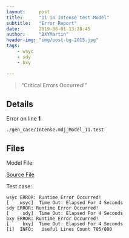 ```yaml
---
layout:     post
title:      "11 in Intense test Model"
subtitle:   "Error Report"
date:       2019-06-01 13:28:45
author:     "BXYMartin"
header-img: "img/post-bg-2015.jpg"
tags:
    - wsyc
    - sdy
    - bxy

---
```


> “Critical Errors Occurred!”


## Details

Error on line **1**

```
./gen_case/Intense.mdj_Model_11.test
```

## Files

Model File:

[Source File](https://github.com/BXYMartin/OO-Public/blob/master/test_mdj/Intense.mdj)

Test case:

```
wsyc ERROR: Runtime Error Occurred!
[    wsyc]  Time Out: Elapsed For 4 Seconds
sdy ERROR: Runtime Error Occurred!
[     sdy]  Time Out: Elapsed For 4 Seconds
bxy ERROR: Runtime Error Occurred!
[     bxy]  Time Out: Elapsed For 4 Seconds
[i]  INFO:	 Useful Lines Count 705/800
```


